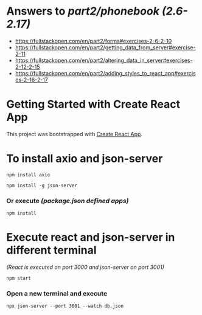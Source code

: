 # Answers to _part2/phonebook (2.6-2.17)_

- https://fullstackopen.com/en/part2/forms#exercises-2-6-2-10
- https://fullstackopen.com/en/part2/getting_data_from_server#exercise-2-11
- https://fullstackopen.com/en/part2/altering_data_in_server#exercises-2-12-2-15
- https://fullstackopen.com/en/part2/adding_styles_to_react_app#exercises-2-16-2-17

# Getting Started with Create React App

This project was bootstrapped with [Create React App](https://github.com/facebook/create-react-app).

# To install axio and json-server

```
npm install axio
```

```
npm install -g json-server
```

### Or execute _(package.json defined apps)_

```
npm install
```

# Execute react and json-server in different terminal

_(React is executed on port 3000 and json-server on port 3001)_

```
npm start
```

### Open a new terminal and execute

```
npx json-server --port 3001 --watch db.json
```
